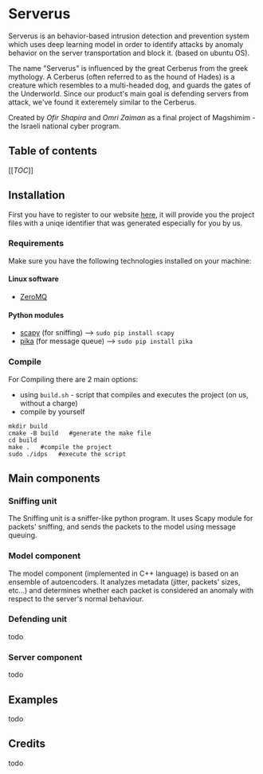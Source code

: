 # Serverus
Serverus is an behavior-based intrusion detection and prevention system which uses deep learning model in order to identify attacks by anomaly behavior on the server transportation and block it. (based on ubuntu OS).

The name "Serverus" is influenced by the great Cerberus from the greek mythology. A Cerberus (often referred to as the hound of Hades) is a creature which resembles to a multi-headed dog, and guards the gates of the Underworld. Since our product's main goal is defending servers from attack, we've found it exteremely similar to the Cerberus.  

Created by *Ofir Shapira* and *Omri Zaiman* as a final project of Magshimim - the Israeli national cyber program. 

## Table of contents
[[_TOC_]]

## Installation
First you have to register to our website [here](http://defence.rocks/), it will provide you the project files with a uniqe identifier that was generated especially for you by us. 

### Requirements
Make sure you have the following technologies installed on your machine:
#### Linux software
- [ZeroMQ](https://zeromq.org/download/) 
#### Python modules
- [scapy](https://pypi.org/project/scapy/) (for sniffing) --> `sudo pip install scapy`
- [pika](https://pypi.org/project/pika/) (for message queue) --> `sudo pip install pika`

### Compile
For Compiling there are 2 main options:
- using `build.sh` - script that compiles and executes the project (on us, without a charge)
- compile by yourself
```
mkdir build
cmake -B build   #generate the make file
cd build
make .   #compile the project
sudo ./idps   #execute the script
``` 
## Main components

### Sniffing unit
The Sniffing unit is a sniffer-like python program. It uses Scapy module for packets' sniffing, and sends the packets to the model using message queuing.

### Model component
The model component (implemented in C++ language) is based on an ensemble of autoencoders. It analyzes metadata (jitter, packets' sizes, etc...) and determines whether each packet is considered an anomaly with respect to the server's normal behaviour.

### Defending unit
todo

### Server component
todo

## Examples
todo

## Credits
todo


